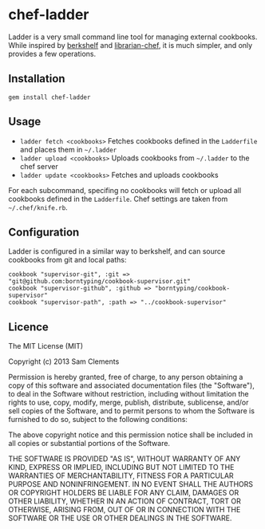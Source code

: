 chef-ladder
===========

Ladder is a very small command line tool for managing external cookbooks. While inspired by [berkshelf](http://berkshelf.com/) and [librarian-chef](https://github.com/applicationsonline/librarian-chef), it is much simpler, and only provides a few operations.

## Installation

    gem install chef-ladder

## Usage

* `ladder fetch <cookbooks>` Fetches cookbooks defined in the `Ladderfile` and places them in `~/.ladder`
* `ladder upload <cookbooks>` Uploads cookbooks from `~/.ladder` to the chef server
* `ladder update <cookbooks>` Fetches and uploads cookbooks

For each subcommand, specifing no cookbooks will fetch or upload all cookbooks defined in the `Ladderfile`. Chef settings are taken from `~/.chef/knife.rb`.

## Configuration

Ladder is configured in a similar way to berkshelf, and can source cookbooks from git and local paths:

    cookbook "supervisor-git", :git => "git@github.com:borntyping/cookbook-supervisor.git"
    cookbook "supervisor-github", :github => "borntyping/cookbook-supervisor"
    cookbook "supervisor-path", :path => "../cookbook-supervisor"

## Licence

The MIT License (MIT)

Copyright (c) 2013 Sam Clements

Permission is hereby granted, free of charge, to any person obtaining a copy of
this software and associated documentation files (the "Software"), to deal in
the Software without restriction, including without limitation the rights to
use, copy, modify, merge, publish, distribute, sublicense, and/or sell copies of
the Software, and to permit persons to whom the Software is furnished to do so,
subject to the following conditions:

The above copyright notice and this permission notice shall be included in all
copies or substantial portions of the Software.

THE SOFTWARE IS PROVIDED "AS IS", WITHOUT WARRANTY OF ANY KIND, EXPRESS OR
IMPLIED, INCLUDING BUT NOT LIMITED TO THE WARRANTIES OF MERCHANTABILITY, FITNESS
FOR A PARTICULAR PURPOSE AND NONINFRINGEMENT. IN NO EVENT SHALL THE AUTHORS OR
COPYRIGHT HOLDERS BE LIABLE FOR ANY CLAIM, DAMAGES OR OTHER LIABILITY, WHETHER
IN AN ACTION OF CONTRACT, TORT OR OTHERWISE, ARISING FROM, OUT OF OR IN
CONNECTION WITH THE SOFTWARE OR THE USE OR OTHER DEALINGS IN THE SOFTWARE.
